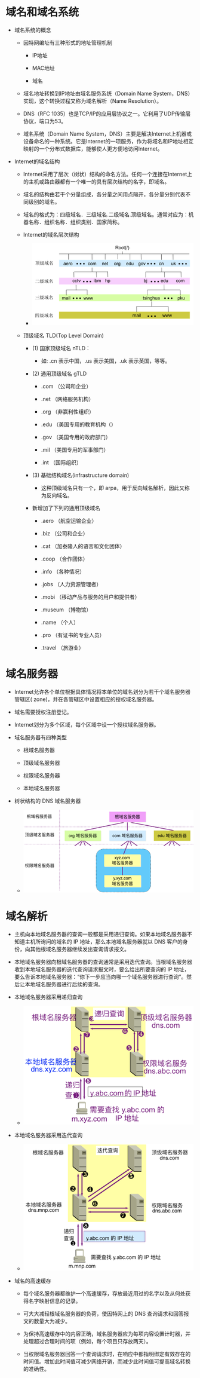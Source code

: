 # 域名和域名系统

- 域名系统的概念

  - 因特网编址有三种形式的地址管理机制

    - IP地址

    - MAC地址

    - 域名

  - 域名地址转换到IP地址由域名服务系统（Domain Name System，DNS）实现，这个转换过程又称为域名解析（Name Resolution）。

  - DNS（RFC 1035）也是TCP/IP的应用层协议之一。它利用了UDP传输层协议，端口为53。

  - 域名系统（Domain Name System，DNS）主要是解决Internet上机器或设备命名的一种系统。它是Internet的一项服务，作为将域名和IP地址相互映射的一个分布式数据库，能够使人更方便地访问Internet。

- Internet的域名结构

  - Internet采用了层次（树状）结构的命名方法。任何一个连接在Internet上的主机或路由器都有一个唯一的具有层次结构的名字，即域名。

  - 域名的结构由若干个分量组成，各分量之间用点隔开，各分量分别代表不同级别的域名。

  - 域名的格式为：四级域名．三级域名.二级域名.顶级域名。通常对应为：机器名称．组织名称．组织类别．国家简称。

  - Internet的域名层次结构
    - ![img](https://raw.githubusercontent.com/DaiDuncan/PicUploader/main/img3/20210530094717.jpeg)

  - 顶级域名 TLD(Top Level Domain)

    - (1) 国家顶级域名 nTLD：
      - 如: .cn 表示中国，.us 表示美国，.uk 表示英国，等等。

    - (2) 通用顶级域名 gTLD

      - .com （公司和企业）

      - .net （网络服务机构）

      - .org （非赢利性组织）

      - .edu （美国专用的教育机构（）

      - .gov （美国专用的政府部门）

      - .mil （美国专用的军事部门）

      - .int （国际组织）

    - (3) 基础结构域名(infrastructure domain)
      - 这种顶级域名只有一个，即 arpa，用于反向域名解析，因此又称为反向域名。 

    - 新增加了下列的通用顶级域名 

      - .aero （航空运输企业）

      - .biz （公司和企业）

      - .cat （加泰隆人的语言和文化团体）

      - .coop （合作团体）

      - .info （各种情况）

      - .jobs （人力资源管理者）

      - .mobi （移动产品与服务的用户和提供者）

      - .museum （博物馆）

      - .name （个人）

      - .pro （有证书的专业人员）

      - .travel （旅游业）

# 域名服务器

- Internet允许各个单位根据具体情况将本单位的域名划分为若干个域名服务器管辖区( zone)，并在各管辖区中设置相应的授权域名服务器。

- 域名需要授权注册登记。

- Internet划分为多个区域，每个区域中设一个授权域名服务器。

- 域名服务器有四种类型

  - 根域名服务器

  - 顶级域名服务器

  - 权限域名服务器

  - 本地域名服务器

- 树状结构的 DNS 域名服务器 
  - ![img](https://raw.githubusercontent.com/DaiDuncan/PicUploader/main/img3/20210530094733.jpeg)

# 域名解析

- 主机向本地域名服务器的查询一般都是采用递归查询。如果本地域名服务器不知道主机所询问的域名的 IP 地址，那么本地域名服务器就以 DNS 客户的身份，向其他根域名服务器继续发出查询请求报文。

- 本地域名服务器向根域名服务器的查询通常是采用迭代查询。当根域名服务器收到本地域名服务器的迭代查询请求报文时，要么给出所要查询的 IP 地址，要么告诉本地域名服务器：“你下一步应当向哪一个域名服务器进行查询”。然后让本地域名服务器进行后续的查询。

- 本地域名服务器采用递归查询
  - ![img](https://raw.githubusercontent.com/DaiDuncan/PicUploader/main/img3/20210530094742.jpeg)

- 本地域名服务器采用迭代查询
  - ![img](https://raw.githubusercontent.com/DaiDuncan/PicUploader/main/img3/20210530094745.jpeg)

- 域名的高速缓存 

  - 每个域名服务器都维护一个高速缓存，存放最近用过的名字以及从何处获得名字映射信息的记录。

  - 可大大减轻根域名服务器的负荷，使因特网上的 DNS 查询请求和回答报文的数量大为减少。

  - 为保持高速缓存中的内容正确，域名服务器应为每项内容设置计时器，并处理超过合理时间的项（例如，每个项目只存放两天）。

  - 当权限域名服务器回答一个查询请求时，在响应中都指明绑定有效存在的时间值。增加此时间值可减少网络开销，而减少此时间值可提高域名转换的准确性。